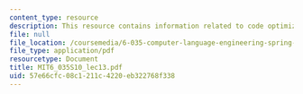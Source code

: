 ```yaml
---
content_type: resource
description: This resource contains information related to code optimization.
file: null
file_location: /coursemedia/6-035-computer-language-engineering-spring-2010/57e66cfc08c1211c4220eb322768f338_MIT6_035S10_lec13.pdf
file_type: application/pdf
resourcetype: Document
title: MIT6_035S10_lec13.pdf
uid: 57e66cfc-08c1-211c-4220-eb322768f338
---
```

